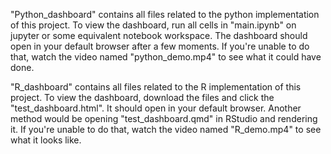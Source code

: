 "Python_dashboard" contains all files related to the python implementation of this project.
To view the dashboard, run all cells in "main.ipynb" on jupyter or some equivalent notebook workspace.
The dashboard should open in your default browser after a few moments.
If you're unable to do that, watch the video named "python_demo.mp4" to see what it could have done.

"R_dashboard" contains all files related to the R implementation of this project.
To view the dashboard, download the files and click the "test_dashboard.html".
It should open in your default browser.
Another method would be opening "test_dashboard.qmd" in RStudio and rendering it.
If you're unable to do that, watch the video named "R_demo.mp4" to see what it looks like.
